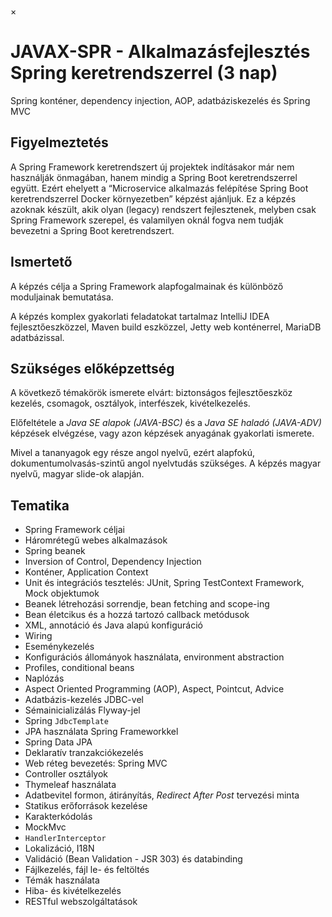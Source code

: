×

# JAVAX-SPR \- Alkalmazásfejlesztés Spring keretrendszerrel (3 nap)

Spring konténer, dependency injection, AOP, adatbáziskezelés és Spring MVC

## Figyelmeztetés

A Spring Framework keretrendszert új projektek indításakor már nem használják önmagában, hanem mindig a Spring Boot keretrendszerrel együtt. Ezért ehelyett a “Microservice alkalmazás felépítése Spring Boot keretrendszerrel Docker környezetben” képzést ajánljuk. Ez a képzés azoknak készült, akik olyan (legacy) rendszert fejlesztenek, melyben csak Spring Framework szerepel, és valamilyen oknál fogva nem tudják bevezetni a Spring Boot keretrendszert.

## Ismertető

A képzés célja a Spring Framework alapfogalmainak és különböző moduljainak bemutatása.

A képzés komplex gyakorlati feladatokat tartalmaz IntelliJ IDEA fejlesztőeszközzel, Maven build eszközzel, Jetty web konténerrel, MariaDB adatbázissal.

## Szükséges előképzettség

A következő témakörök ismerete elvárt: biztonságos fejlesztőeszköz kezelés, csomagok, osztályok, interfészek, kivételkezelés.

Előfeltétele a _Java SE alapok (JAVA-BSC)_ és a _Java SE haladó (JAVA-ADV)_ képzések elvégzése, vagy azon képzések anyagának gyakorlati ismerete.

Mivel a tananyagok egy része angol nyelvű, ezért alapfokú, dokumentumolvasás-szintű angol nyelvtudás szükséges. A képzés magyar nyelvű, magyar slide-ok alapján.

## Tematika

  * Spring Framework céljai
  * Háromrétegű webes alkalmazások
  * Spring beanek
  * Inversion of Control, Dependency Injection
  * Konténer, Application Context
  * Unit és integrációs tesztelés: JUnit, Spring TestContext Framework, Mock objektumok
  * Beanek létrehozási sorrendje, bean fetching and scope-ing
  * Bean életcikus és a hozzá tartozó callback metódusok
  * XML, annotáció és Java alapú konfiguráció
  * Wiring
  * Eseménykezelés
  * Konfigurációs állományok használata, environment abstraction
  * Profiles, conditional beans
  * Naplózás
  * Aspect Oriented Programming (AOP), Aspect, Pointcut, Advice
  * Adatbázis-kezelés JDBC-vel
  * Sémainicializálás Flyway-jel
  * Spring `JdbcTemplate`
  * JPA használata Spring Frameworkkel
  * Spring Data JPA
  * Deklaratív tranzakciókezelés
  * Web réteg bevezetés: Spring MVC
  * Controller osztályok
  * Thymeleaf használata
  * Adatbevitel formon, átirányítás, _Redirect After Post_ tervezési minta
  * Statikus erőforrások kezelése
  * Karakterkódolás
  * MockMvc
  * `HandlerInterceptor`
  * Lokalizáció, I18N
  * Validáció (Bean Validation - JSR 303) és databinding
  * Fájlkezelés, fájl le- és feltöltés
  * Témák használata
  * Hiba- és kivételkezelés
  * RESTful webszolgáltatások